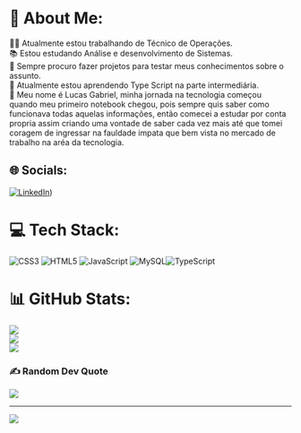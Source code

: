 # 💫 About Me:
👨‍💻 Atualmente estou trabalhando de Técnico de Operações.<br>📚 Estou estudando Análise e desenvolvimento de Sistemas.  <br>🤝 Sempre procuro fazer projetos para testar meus conhecimentos sobre o assunto.<br>🌱 Atualmente estou aprendendo Type Script na parte intermediária.<br>💬 Meu nome é Lucas Gabriel, minha jornada na tecnologia começou quando meu primeiro notebook chegou, pois sempre quis saber como funcionava todas aquelas informações, então comecei a estudar por conta propria assim criando uma vontade de saber cada vez mais até que tomei coragem de ingressar na fauldade impata  que bem vista no mercado de trabalho na aréa da tecnologia. <br>


## 🌐 Socials:
[![LinkedIn](https://img.shields.io/badge/LinkedIn-%230077B5.svg?logo=linkedin&logoColor=white)](https://www.linkedin.com/in/lucasgabrielfr/)) 

# 💻 Tech Stack:
![CSS3](https://img.shields.io/badge/css3-%231572B6.svg?style=flat&logo=css3&logoColor=white) ![HTML5](https://img.shields.io/badge/html5-%23E34F26.svg?style=flat&logo=html5&logoColor=white) ![JavaScript](https://img.shields.io/badge/javascript-%23323330.svg?style=flat&logo=javascript&logoColor=%23F7DF1E) ![MySQL](https://img.shields.io/badge/mysql-%2300f.svg?style=flat&logo=mysql&logoColor=white)![TypeScript](https://img.shields.io/badge/TypeScript-%231572B6.svg?style=flat&logo=TypeScript&logoColor=white)
# 📊 GitHub Stats:
![](https://github-readme-stats.vercel.app/api?username=Yluk1z&theme=synthwave&hide_border=false&include_all_commits=false&count_private=false)<br/>
![](https://github-readme-streak-stats.herokuapp.com/?user=Yluk1z&theme=synthwave&hide_border=false)<br/>
![](https://github-readme-stats.vercel.app/api/top-langs/?username=Yluk1z&theme=synthwave&hide_border=false&include_all_commits=false&count_private=false&layout=compact)

### ✍️ Random Dev Quote
![](https://quotes-github-readme.vercel.app/api?type=vetical&theme=radical)

---
[![](https://visitcount.itsvg.in/api?id=Yluk1z&icon=1&color=10)](https://visitcount.itsvg.in)

<!-- Proudly created with GPRM ( https://gprm.itsvg.in ) -->
